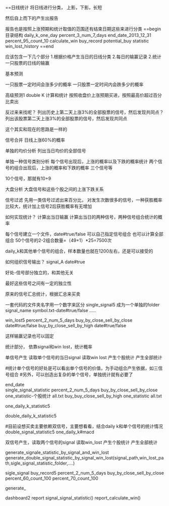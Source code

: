 ==日线统计
将日线进行分类， 上影，下影，长短

然后自上而下的产生出报告

报告也是按照上涨预期和统计取值的范围还有结束日期这些来进行分类
==begin
 目录结构
 daily_k_one_day
  percent_3_num_7_days
    end_date_2013_12_31
      percent_95_count_10
        calculate_win
        buy_record
        potential_buy
      statistic
  win_lost_history
==end


应该包含一下几个部分
1.根据价格产生当日的日线分类
2.每日的输赢记录
2.统计一只股票的日线的输赢

基本预测

一只股票一定时间会涨多少的概率
一只股票一定时间内会跌多少的概率

高级预测1
double K  计算和统计
按照收盘价上涨预期买进，按照最高价超过百分比卖出

反过来来找呢？
列出历史上第二天上涨3%的全部股票的信号，然后发现共同点？
列出该股票第二天上涨3%的全部股票的信号，然后发现共同点

这个其实和现在的思路是一样的


信号合并
日线上涨60%的概率

单独的均价分析
列出当日均价的全部信号

单独一种信号类别分析
每个信号出现后，上涨的概率以及下跌的概率统计
两个信号的组合出现后，上涨的概率和下跌的概率
三个信号等

10个信号，那就有10+9

大盘分析
大盘信号和这些个股之间的上涨下跌关系

信号过滤
先用一类信号过滤出来百分比，
对发生次数很多的信号，一种获胜概率比较大，统计加上信号2后获胜概率有无增加

如何实现统计？
计算出当日输赢
计算出当日的两种信号，两种信号组合统计的概率

每个信号建立一个文件，date#true/false
可以自己指定信号组合
也可以计算全部组合
50个信号的2-2组合数量=（49+1）*25=7500次

daily_k和其他单个信号的组合，样本数量也就在1200左右，还是可以接受的


如何组织信号输出？
signal_A
 date#true


好处-信号部分独立的，和其他无关

最好这些信号之间有一定的独立性

原来的信号汇总统计，根据汇总来买卖


一套代码的文件夹名字用一个数字来区分
single_signal5 成为一个单独的folder
  signal_name
    symbol.txt-date#true/false
    .....

win_lost5
    percent_2_num_5_days
     buy_by_close_sell_by_close
       date#true/false
     buy_by_close_sell_by_high
       date#true/false



这样输赢记录也可以固定

统计部分， 依靠signal和win lost，统计概率


单信号产生
读取单个信号的当日signal
读取win lost
产生个股统计
产生全部统计


#统计单个信号的好处是可以看出单个信号的价值，为手动组合产生依据，如三信号组合
#另外，可以创造出复杂的单个信号，单独统计就有必要了

  end_date  
  single_signal_statistic
    percent_2_num_5_days
      buy_by_close_sell_by_close
        one_statistic-个股统计
        all.txt
      buy_buy_close_sell_by_high
        one_statistic
        all.txt

  one_daily_k_statistic5


   double_daily_k_statistic5


#目前设想买卖主要依赖双信号，主要想看看，结合daily k和单个信号的统计情况
   double_signal_statistic5
    one_daily_k#macd
    


   双信号产生，读取两个信号的signal
   读取win_lost
   产生个股统计
   产生全部统计


generate_signale_statistic_by_signal_and_win_lost
generate_double_signal_statistic_by_signal_win_lost(signal_path,win_lost_path,sigle_signal_statistic_folder,....)

sigle_signal
  buy_record5
   percent_2_num_5_days
    buy_by_close_sell_by_close
      percent_60_count_100
      percent_70_count_100
 

   generate_

dashboard2
  report signal_signal_statistic()
  report_calculate_win()




  














